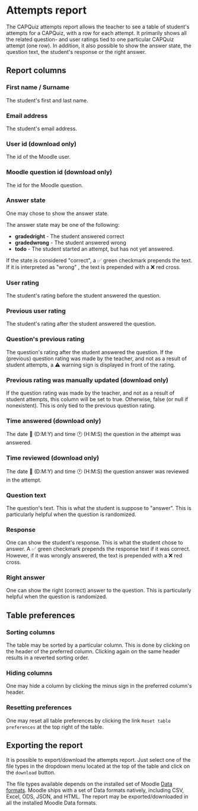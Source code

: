 # Attempts report

The CAPQuiz attempts report allows the teacher to see a table of student's attempts for a CAPQuiz, with a row for each attempt. It primarily shows all the related question- and user ratings tied to one particular CAPQuiz attempt (one row). In addition, it also possible to show the answer state, the question text, the student's response or the right answer.

## Report columns
### First name / Surname
The student's first and last name.

### Email address
The student's email address.

### User id (download only)
The id of the Moodle user.

### Moodle question id (download only)
The id for the Moodle question.

### Answer state
One may chose to show the answer state. 

The answer state may be one of the following:
* **gradedright** - The student answered correct
* **gradedwrong** - The student answered wrong
* **todo** - The student started an attempt, but has not yet answered.

If the state is considered "correct", a ✅ green checkmark prepends the text. If it is interpreted as "wrong" , the text is prepended with a ❌ red cross.

### User rating
The student's rating before the student answered the question.

### Previous user rating
The student's rating after the student answered the question.

### Question's previous rating
The question's rating after the student answered the question. If the (previous) question rating was made by the teacher, and not as a result of student attempts, a ⚠️ warning sign is displayed in front of the rating.

### Previous rating was manually updated (download only)
If the question rating was made by the teacher, and not as a result of student attempts, this column will be set to true. Otherwise, false (or null if nonexistent). This is only tied to the previous question rating.

### Time answered (download only)
The date 📆 (D:M:Y) and time 🕐 (H:M:S) the question in the attempt was answered.

### Time reviewed (download only)
The date 📆 (D:M:Y) and time 🕐 (H:M:S) the question answer was reviewed in the attempt.

### Question text
The question's text. This is what the student is suppose to "answer". This is particularly helpful when the question is randomized.

### Response
One can show the student's response. This is what the student chose to answer. A ✅ green checkmark prepends the response text if it was correct. However, if it was wrongly answered, the text is prepended with a ❌ red cross.

### Right answer
One can show the right (correct) answer to the question. This is particularly helpful when the question is randomized.

## Table preferences
### Sorting columns
The table may be sorted by a particular column. This is done by clicking on the header of the preferred column. Clicking again on the same header results in a reverted sorting order.

### Hiding columns
One may hide a column by clicking the minus sign in the preferred column's header.

### Resetting preferences
One may reset all table preferences by clicking the link `Reset table preferences` at the top right of the table. 

## Exporting the report
It is possible to export/download the attempts report. Just select one of the file types in the dropdown menu located at the top of the table and click on the `download` button.

The file types available depends on the installed set of Moodle [Data formats](https://docs.moodle.org/dev/Data_formats). Moodle ships with a set of Data formats natively, including CSV, Excel, ODS, JSON, and HTML. The report may be exported/downloaded in all the installed Moodle Data formats.